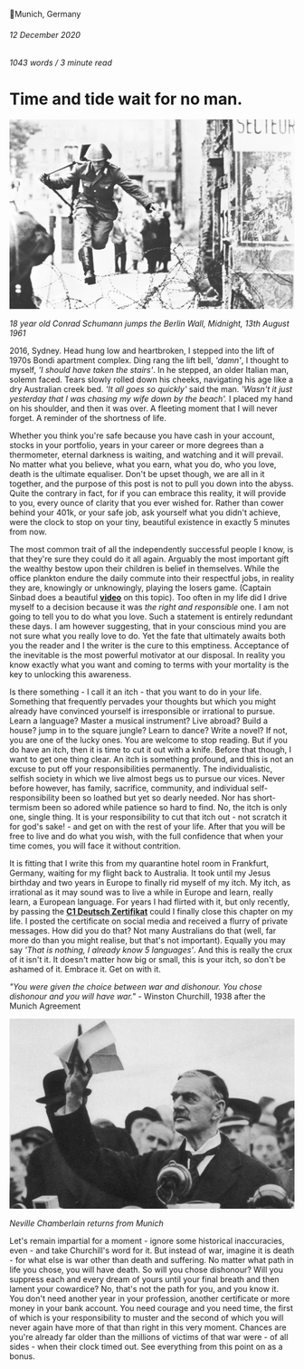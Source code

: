 📍Munich, Germany

###### 12 December 2020

###### 1043 words / 3 minute read

# Time and tide wait for no man.

![Conrad Schumann](../assets/time_001.jpg)

*18 year old Conrad Schumann jumps the Berlin Wall, Midnight, 13th August 1961*

2016, Sydney. Head hung low and heartbroken, I stepped into the lift of 1970s Bondi apartment complex. Ding rang the lift bell, *'damn'*, I thought to myself, *'I should have taken the stairs'*. In he stepped, an older Italian man, solemn faced. Tears slowly rolled down his cheeks, navigating his age like a dry Australian creek bed. *'It all goes so quickly'* said the man. *'Wasn't it just yesterday that I was chasing my wife down by the beach'.* I placed my hand on his shoulder, and then it was over. A fleeting moment that I will never forget. A reminder of the shortness of life.

Whether you think you're safe because you have cash in your account, stocks in your portfolio, years in your career or more degrees than a thermometer, eternal darkness is waiting, and watching and it will prevail. No matter what you believe, what you earn, what you do, who you love, death is the ultimate equaliser. Don't be upset though, we are all in it together, and the purpose of this post is not to pull you down into the abyss. Quite the contrary in fact, for if you can embrace this reality, it will provide to you, every ounce of clarity that you ever wished for. Rather than cower behind your 401k, or your safe job, ask yourself what you didn't achieve, were the clock to stop on your tiny, beautiful existence in exactly 5 minutes from now. 

The most common trait of all the independently successful people I know, is that they're sure they could do it all again. Arguably the most important gift the wealthy bestow upon their children is belief in themselves. While the office plankton endure the daily commute into their respectful jobs, in reality they are, knowingly or unknowingly, playing the losers game. (Captain Sinbad does a beautiful **[video](https://www.youtube.com/watch?v=ByiehBEgFig&t=185s)** on this topic). Too often in my life did I drive myself to a decision because it was *the right and responsible* one. I am not going to tell you to do what you love. Such a statement is entirely redundant these days. I am however suggesting, that in your conscious mind you are not sure what you really love to do. Yet the fate that ultimately awaits both you the reader and I the writer is the cure to this emptiness. Acceptance of the inevitable is the most powerful motivator at our disposal. In reality you know exactly what you want and coming to terms with your mortality is the key to unlocking this awareness.

Is there something - I call it an itch - that you want to do in your life. Something that frequently pervades your thoughts but which you might already have convinced yourself is irresponsible or irrational to pursue. Learn a language? Master a musical instrument? Live abroad? Build a house? jump in to the square jungle? Learn to dance? Write a novel? If not, you are one of the lucky ones. You are welcome to stop reading. But if you do have an itch, then it is time to cut it out with a knife. Before that though, I want to get one thing clear. An itch is something profound, and this is not an excuse to put off your responsibilities permanently. The individualistic, selfish society in which we live almost begs us to pursue our vices. Never before however, has family, sacrifice, community, and individual self-responsibility been so loathed but yet so dearly needed. Nor has short-termism been so adored while patience so hard to find. No, the itch is only one, single thing. It is your responsibility to cut that itch out - not scratch it for god's sake! - and get on with the rest of your life. After that you will be free to live and do what you wish, with the full confidence that when your time comes, you will face it without contrition.

It is fitting that I write this from my quarantine hotel room in Frankfurt, Germany, waiting for my flight back to Australia. It took until my Jesus birthday and two years in Europe to finally rid myself of my itch. My itch, as irrational as it may sound was to live a while in Europe and learn, really learn, a European language. For years I had flirted with it, but only recently, by passing the **[C1 Deutsch Zertifikat](https://www.telc.net/en/candidates/language-examinations/tests/detail/telc-deutsch-c1.html)** could I finally close this chapter on my life. I posted the certificate on social media and received a flurry of private messages. How did you do that? Not many Australians do that (well, far more do than you might realise, but that's not important). Equally you may say *'That is nothing, I already know 5 languages'*. And this is really the crux of it isn't it. It doesn't matter how big or small, this is your itch, so don't be ashamed of it. Embrace it. Get on with it. 

*"You were given the choice between war and dishonour. You chose dishonour and you will have war."* - Winston Churchill, 1938 after the Munich Agreement

![Neville Chamberlain returns from Munich](../assets/time_002.jpg)

*Neville Chamberlain returns from Munich*

Let's remain impartial for a moment - ignore some historical inaccuracies, even - and take Churchill's word for it. But instead of war, imagine it is death - for what else is war other than death and suffering. No matter what path in life you chose, you will have death. So will you chose dishonour? Will you suppress each and every dream of yours until your final breath and then lament your cowardice? No, that's not the path for you, and you know it. You don't need another year in your profession, another certificate or more money in your bank account. You need courage and you need time, the first of which is your responsibility to muster and the second of which you will never again have more of that than right in this very moment. Chances are you're already far older than the millions of victims of that war were - of all sides - when their clock timed out. See everything from this point on as a bonus.
